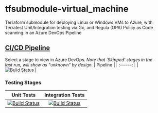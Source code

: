 # tfsubmodule-virtual_machine
Terraform submodule for deploying Linux or Windows VMs to Azure, with Terratest Unit/Integration testing via Go, and Regula (OPA) Policy as Code scanning in an Azure DevOps Pipeline
## [CI/CD Pipeline](https://dev.azure.com/wesleytrust/Terraform/_build?definitionId=75)
Select a stage to view in Azure DevOps. *Note that 'Skipped' stages in the last run, will show as "unknown" by design.*
| Pipeline |
| :------: |
|     [![Build Status](https://dev.azure.com/wesleytrust/Terraform/_apis/build/status/Modules/Resources/tfsubmodule-virtual_machine?repoName=wesley-trust%2Ftfsubmodule-virtual_machine&branchName=main)](https://dev.azure.com/wesleytrust/Terraform/_build/latest?definitionId=75&repoName=wesley-trust%2Ftfsubmodule-virtual_machine&branchName=main)     |
### Testing Stages
| Unit Tests | Integration Tests |
| :--------: | :---------------: |
|    [![Build Status](https://dev.azure.com/wesleytrust/Terraform/_apis/build/status/Modules/Resources/tfsubmodule-virtual_machine?repoName=wesley-trust%2Ftfsubmodule-virtual_machine&branchName=main&stageName=Unit)](https://dev.azure.com/wesleytrust/Terraform/_build/latest?definitionId=75&repoName=wesley-trust%2Ftfsubmodule-virtual_machine&branchName=main)        |          [![Build Status](https://dev.azure.com/wesleytrust/Terraform/_apis/build/status/Modules/Resources/tfsubmodule-virtual_machine?repoName=wesley-trust%2Ftfsubmodule-virtual_machine&branchName=main&stageName=Integration)](https://dev.azure.com/wesleytrust/Terraform/_build/latest?definitionId=75&repoName=wesley-trust%2Ftfsubmodule-virtual_machine&branchName=main)         |